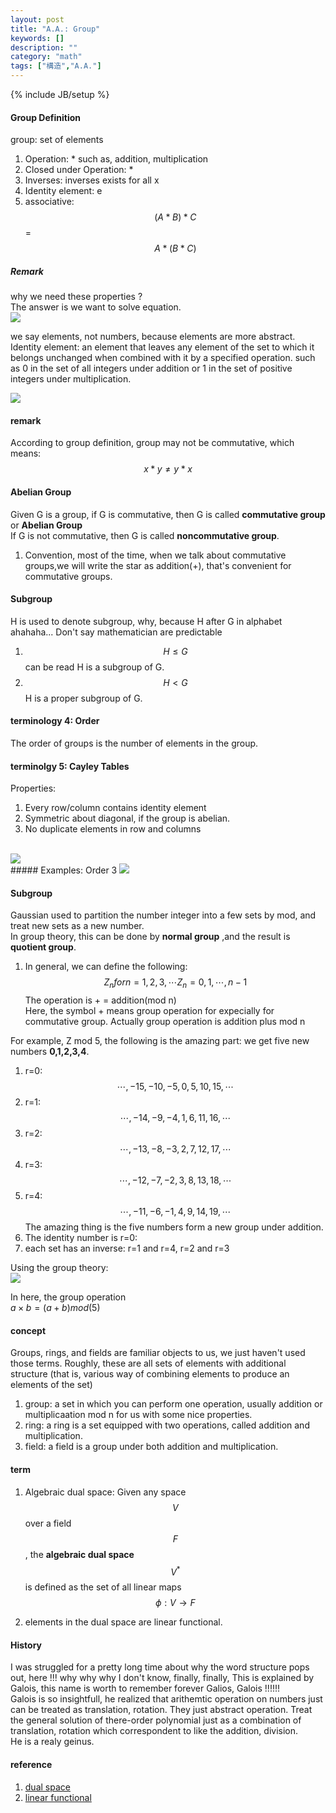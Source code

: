 ```yaml
---
layout: post
title: "A.A.: Group"
keywords: []
description: ""
category: "math"
tags: ["構造","A.A."]
---
```

{% include JB/setup %}






#### Group Definition
group: set of elements 
1. Operation: *   such as, addition, multiplication
2. Closed under Operation: *
3. Inverses: inverses exists for all x 
4. Identity element: e
5. associative: $$(A\ast B)\ast C$$=$$A\ast (B\ast C)$$

##### Remark
why we need these properties ? <br />
The answer is we want to solve equation. <br />
<img src="{{IMAGE_PATH}}/abstract-algebra-group-reason.png">


we say elements, not numbers, because elements are more abstract.
Identity element: an element that leaves any element of the set to which it belongs unchanged when combined with it by a specified operation.
such as 0 in the set of all integers under addition or 1 in the set of positive integers under multiplication.
<br />

<img src="{{IMAGE_PATH}}/abstract-algebra-group.png">
<br />

#### remark
According to group definition, group may not be commutative, which means: <br />
$$x\ast y \neq y \ast x $$

#### Abelian Group
Given G is a group, if G is commutative, then G is called **commutative group**
or **Abelian Group**  <br /> If G is not commutative, then G is called
**noncommutative group**.
1. Convention, most of the time, when we talk about commutative groups,we will
   write the star as addition(+), that's convenient for commutative groups.

#### Subgroup
H is used to denote subgroup, why, because H after G in alphabet ahahaha...
Don't say mathematician are predictable <br />
1. $$H \leq G$$ can be read H is a subgroup of G.
2. $$H < G$$  H is a proper subgroup of G.

#### terminology 4:  Order
The order of groups is the number of elements in the group.

#### terminolgy 5: Cayley Tables
Properties:
1. Every row/column contains identity element
2. Symmetric about diagonal, if the group is abelian.
3. No duplicate elements in row and columns
<br />

<img src="{{IMAGE_PATH}}/abstract-algebra-cayley-table.png">
<br />
##### Examples: Order 3
<img src="{{IMAGE_PATH}}/abstract-algebra-caey-table-order3.png">

#### Subgroup
Gaussian used to partition the number integer into a few sets by mod, and treat new sets as a new number. <br />
In group theory, this can be done by **normal group** ,and the result is **quotient group**. <br />
1. In general, we can define the following:
$$
Z_n for n=1,2,3,\cdots
Z_n = {0,1,\cdots,n-1}
$$
The operation is + = addition(mod n) <br />
Here, the symbol + means group operation for expecially for commutative group.
Actually group operation is addition plus mod n


For example, Z mod 5, the following is the amazing part: we get five new numbers **0,1,2,3,4**. <br />
1. r=0: $${\cdots,-15,-10,-5,0,5,10,15,\cdots}$$
2. r=1: $${\cdots,-14,-9,-4,1,6,11,16,\cdots}$$
3. r=2: $${\cdots,-13,-8,-3,2,7,12,17,\cdots}$$
3. r=3: $${\cdots,-12,-7,-2,3,8,13,18,\cdots}$$
3. r=4: $${\cdots,-11,-6,-1,4,9,14,19,\cdots}$$
The amazing thing is the five numbers form a new group under addition. <br />
1. The identity number is r=0: <br />
2. each set has an inverse: r=1 and r=4, r=2 and r=3

Using the group theory:
<br />
<img src="{{IMAGE_PATH}}/abstract-algebra-subgroup.png">
<br />

In here, the group operation <br />
$a \times b = (a+b)mod(5)$

#### concept

Groups, rings, and fields are familiar objects to us, we just haven't used those terms. Roughly, these are all sets of elements with additional structure
(that is, various way of combining elements to produce an elements of the set)
1. group: a set in which you can perform one operation, usually addition or multiplicaation mod n for us with some nice properties.
2. ring:  a ring is a set equipped with two operations, called addition and multiplication.
3. field: a field is a group under both addition and multiplication.

#### term
1. Algebraic dual space: Given any space $$V$$ over a field $$F$$, the **algebraic dual space** $$ V^{*}$$ is defined as the set of all linear
maps 
$$
\phi: V \rightarrow F
$$

2. elements in the dual space are linear functional.


#### History
I was struggled for a pretty long time about why the word structure pops out, here !!! why why why
I don't know, finally, finally, This is explained by Galois, this name is worth to remember forever
Galios, Galois !!!!!! <br />
Galois is so insightfull, he realized that arithemtic operation on numbers just can be treated as
translation, rotation. They just abstract operation. Treat the general solution of there-order
polynomial just as a combination of translation, rotation which correspondent to like the addition,
division. <br />
He is a realy geinus.





#### reference
1. [dual space](https://en.wikipedia.org/wiki/Dual_space#Algebraic_dual_space)
2. [linear functional](https://blog.csdn.net/sumx2015/article/details/78909635)
